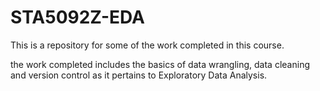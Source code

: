 # STA5092Z-EDA
This is a repository for some of the work completed in this course.

the work completed includes the basics of data wrangling, data cleaning and version control as it pertains to Exploratory Data Analysis.
